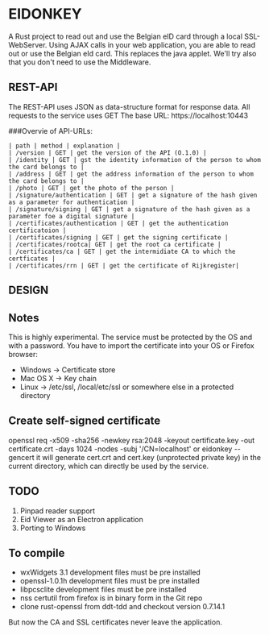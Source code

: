 EIDONKEY
========

A Rust project to read out and use the Belgian eID card through a local SSL-WebServer. Using AJAX calls in your web application, you are able to read out or use the Belgian eId card.
This replaces the java applet. We'll try also that you don't need to use the Middleware.


REST-API
--------
The REST-API uses JSON as data-structure format for response data. All requests to the service uses GET
The base URL: https://localhost:10443

###Overvie of API-URLs:

```
| path | method | explanation |
| /version | GET | get the version of the API (O.1.0) |
| /identity | GET | gst the identity information of the person to whom the card belongs to |
| /address | GET | get the address information of the person to whom the card belongs to |
| /photo | GET | get the photo of the person |
| /signature/authentication | GET | get a signature of the hash given as a parameter for authentication |
| /signature/signing | GET | get a signature of the hash given as a parameter foe a digital signature |
| /certificates/authentication | GET | get the authentication certificatoion |
| /certificates/signing | GET | get the signing certificate |
| /certificates/rootca| GET | get the root ca certificate |
| /certificates/ca | GET | get the intermidiate CA to which the certficates |
| /certificates/rrn | GET | get the certificate of Rijkregister|
```

DESIGN
------

Notes
-----
This is highly experimental. 
The service must be protected by the OS and with a password.
You have to import the certificate into your OS or Firefox browser:
- Windows -> Certificate store
- Mac OS X -> Key chain
- Linux -> /etc/ssl, /local/etc/ssl or somewhere else in a protected directory

Create self-signed certificate
------------------------------
openssl req -x509 -sha256 -newkey rsa:2048 -keyout certificate.key -out certificate.crt -days 1024 -nodes -subj '/CN=localhost'
or
eidonkey --gencert
it will generate cert.crt and cert.key (unprotected private key) in the current directory, which can directly be used by the service.

TODO
----
1. Pinpad reader support
2. Eid Viewer as an Electron application
3. Porting to Windows

To compile
----------
- wxWidgets 3.1 development files must be pre installed
- openssl-1.0.1h development files must be pre installed
- libpcsclite development files must be pre installed
- nss certutil from firefox is in binary form in the Git repo
- clone rust-openssl from ddt-tdd and checkout version 0.7.14.1

But now the CA and SSL certificates never leave the application.
